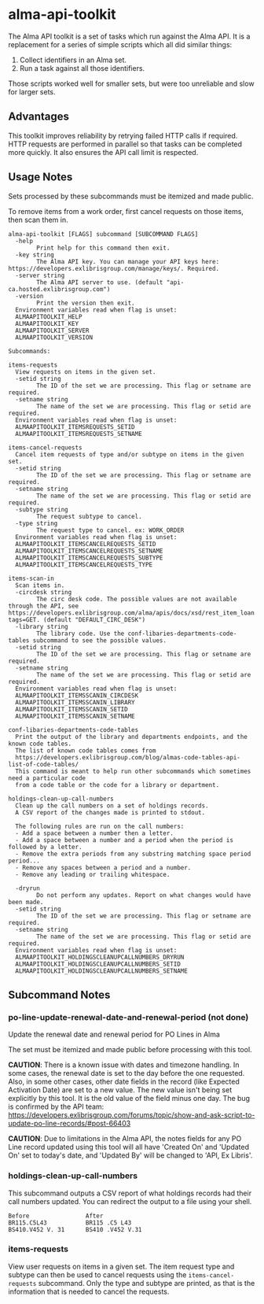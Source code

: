 # alma-api-toolkit

The Alma API toolkit is a set of tasks which run against the Alma API. It is a replacement for a series of simple scripts which all did similar things:

1. Collect identifiers in an Alma set.
2. Run a task against all those identifiers.

Those scripts worked well for smaller sets, but were too unreliable and slow for larger sets.

## Advantages

This toolkit improves reliability by retrying failed HTTP calls if required. HTTP requests are performed in parallel so that tasks can be completed more quickly. It also ensures the API call limit is respected.

## Usage Notes

Sets processed by these subcommands must be itemized and made public.

To remove items from a work order, first cancel requests on those items, then scan them in.

```
alma-api-toolkit [FLAGS] subcommand [SUBCOMMAND FLAGS]
  -help
        Print help for this command then exit.
  -key string
        The Alma API key. You can manage your API keys here: https://developers.exlibrisgroup.com/manage/keys/. Required.
  -server string
        The Alma API server to use. (default "api-ca.hosted.exlibrisgroup.com")
  -version
        Print the version then exit.
  Environment variables read when flag is unset:
  ALMAAPITOOLKIT_HELP
  ALMAAPITOOLKIT_KEY
  ALMAAPITOOLKIT_SERVER
  ALMAAPITOOLKIT_VERSION

Subcommands:

items-requests
  View requests on items in the given set.
  -setid string
        The ID of the set we are processing. This flag or setname are required.
  -setname string
        The name of the set we are processing. This flag or setid are required.
  Environment variables read when flag is unset:
  ALMAAPITOOLKIT_ITEMSREQUESTS_SETID
  ALMAAPITOOLKIT_ITEMSREQUESTS_SETNAME

items-cancel-requests
  Cancel item requests of type and/or subtype on items in the given set.
  -setid string
        The ID of the set we are processing. This flag or setname are required.
  -setname string
        The name of the set we are processing. This flag or setid are required.
  -subtype string
        The request subtype to cancel.
  -type string
        The request type to cancel. ex: WORK_ORDER
  Environment variables read when flag is unset:
  ALMAAPITOOLKIT_ITEMSCANCELREQUESTS_SETID
  ALMAAPITOOLKIT_ITEMSCANCELREQUESTS_SETNAME
  ALMAAPITOOLKIT_ITEMSCANCELREQUESTS_SUBTYPE
  ALMAAPITOOLKIT_ITEMSCANCELREQUESTS_TYPE

items-scan-in
  Scan items in.
  -circdesk string
        The circ desk code. The possible values are not available through the API, see https://developers.exlibrisgroup.com/alma/apis/docs/xsd/rest_item_loan.xsd/?tags=GET. (default "DEFAULT_CIRC_DESK")
  -library string
        The library code. Use the conf-libaries-departments-code-tables subcommand to see the possible values.
  -setid string
        The ID of the set we are processing. This flag or setname are required.
  -setname string
        The name of the set we are processing. This flag or setid are required.
  Environment variables read when flag is unset:
  ALMAAPITOOLKIT_ITEMSSCANIN_CIRCDESK
  ALMAAPITOOLKIT_ITEMSSCANIN_LIBRARY
  ALMAAPITOOLKIT_ITEMSSCANIN_SETID
  ALMAAPITOOLKIT_ITEMSSCANIN_SETNAME

conf-libaries-departments-code-tables
  Print the output of the library and departments endpoints, and the known code tables.
  The list of known code tables comes from
  https://developers.exlibrisgroup.com/blog/almas-code-tables-api-list-of-code-tables/
  This command is meant to help run other subcommands which sometimes need a particular code
  from a code table or the code for a library or department.

holdings-clean-up-call-numbers
  Clean up the call numbers on a set of holdings records.
  A CSV report of the changes made is printed to stdout.

  The following rules are run on the call numbers:
  - Add a space between a number then a letter.
  - Add a space between a number and a period when the period is followed by a letter.
  - Remove the extra periods from any substring matching space period period...
  - Remove any spaces between a period and a number.
  - Remove any leading or trailing whitespace.

  -dryrun
        Do not perform any updates. Report on what changes would have been made.
  -setid string
        The ID of the set we are processing. This flag or setname are required.
  -setname string
        The name of the set we are processing. This flag or setid are required.
  Environment variables read when flag is unset:
  ALMAAPITOOLKIT_HOLDINGSCLEANUPCALLNUMBERS_DRYRUN
  ALMAAPITOOLKIT_HOLDINGSCLEANUPCALLNUMBERS_SETID
  ALMAAPITOOLKIT_HOLDINGSCLEANUPCALLNUMBERS_SETNAME
```

## Subcommand Notes

### po-line-update-renewal-date-and-renewal-period (not done)

Update the renewal date and renewal period for PO Lines in Alma

The set must be itemized and made public before processing with this tool.

**CAUTION**: There is a known issue with dates and timezone handling. In some cases, the renewal date is set to the day before the one requested. Also, in some other cases, other date fields in the record (like Expected Activation Date) are set to a new value. The new value isn't being set explicitly by this tool. It is the old value of the field minus one day. The bug is confirmed by the API team: https://developers.exlibrisgroup.com/forums/topic/show-and-ask-script-to-update-po-line-records/#post-66403

**CAUTION**: Due to limitations in the Alma API, the notes fields for any PO Line record updated using this tool will all have 'Created On' and 'Updated On' set to today's date, and 'Updated By' will be changed to 'API, Ex Libris'.

### holdings-clean-up-call-numbers

This subcommand outputs a CSV report of what holdings records had their call numbers updated. You can redirect the output to a file using your shell.

```
Before                After
BR115.C5L43           BR115 .C5 L43
BS410.V452 V. 31      BS410 .V452 V.31
```

### items-requests

View user requests on items in a given set. The item request type and subtype can then be used to cancel requests using the `items-cancel-requests` subcommand. Only the type and subtype are printed, as that is the information that is needed to cancel the requests.
